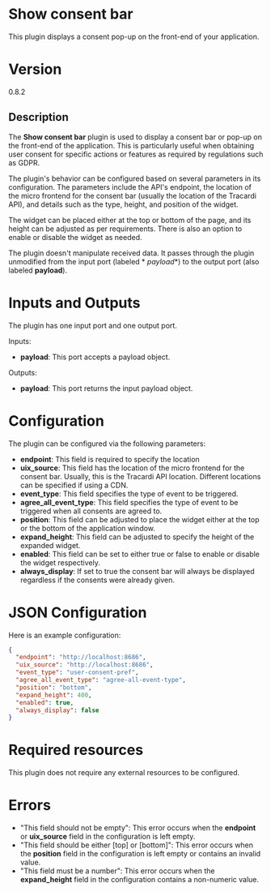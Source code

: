 # Show consent bar

This plugin displays a consent pop-up on the front-end of your application.

# Version

0.8.2

## Description

The **Show consent bar** plugin is used to display a consent bar or pop-up on the front-end of the application. This is
particularly useful when obtaining user consent for specific actions or features as required by regulations such as
GDPR.

The plugin's behavior can be configured based on several parameters in its configuration. The parameters include the
API's endpoint, the location of the micro frontend for the consent bar (usually the location of the Tracardi API), and
details such as the type, height, and position of the widget.

The widget can be placed either at the top or bottom of the page, and its height can be adjusted as per requirements.
There is also an option to enable or disable the widget as needed.

The plugin doesn't manipulate received data. It passes through the plugin unmodified from the input port (labeled *
*payload**) to the output port (also labeled **payload**).

# Inputs and Outputs

The plugin has one input port and one output port.

Inputs:

- **payload**: This port accepts a payload object.

Outputs:

- **payload**: This port returns the input payload object.

# Configuration

The plugin can be configured via the following parameters:

- **endpoint**: This field is required to specify the location
- **uix_source**: This field has the location of the micro frontend for the consent bar. Usually, this is the Tracardi API
  location. Different locations can be specified if using a CDN.
- **event_type**: This field specifies the type of event to be triggered.
- **agree_all_event_type**: This field specifies the type of event to be triggered when all consents are agreed to.
- **position**: This field can be adjusted to place the widget either at the top or the bottom of the application window.
- **expand_height**: This field can be adjusted to specify the height of the expanded widget.
- **enabled**: This field can be set to either true or false to enable or disable the widget respectively.
- **always_display**: If set to true the consent bar will always be displayed regardless if the consents were already given.

# JSON Configuration

Here is an example configuration:

```json
{
  "endpoint": "http://localhost:8686",
  "uix_source": "http://localhost:8686",
  "event_type": "user-consent-pref",
  "agree_all_event_type": "agree-all-event-type",
  "position": "bottom",
  "expand_height": 400,
  "enabled": true,
  "always_display": false
}
```

# Required resources

This plugin does not require any external resources to be configured.

# Errors

- "This field should not be empty": This error occurs when the **endpoint** or **uix_source** field in the configuration is
  left empty.
- "This field should be either [top] or [bottom]": This error occurs when the **position** field in the configuration is
  left empty or contains an invalid value.
- "This field must be a number": This error occurs when the **expand_height** field in the configuration contains a
  non-numeric value.